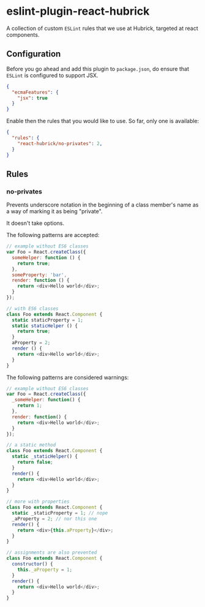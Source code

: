 # eslint-plugin-react-hubrick

A collection of custom `ESLint` rules that we use at Hubrick, targeted at react components.


## Configuration

Before you go ahead and add this plugin to `package.json`, do ensure that `ESLint` is configured to support JSX.

```json
{
  "ecmaFeatures": {
    "jsx": true
  }
}
```

Enable then the rules that you would like to use. So far, only one is available:
```json
{
  "rules": {
    "react-hubrick/no-privates": 2,
  }
}
```

## Rules

### no-privates

Prevents underscore notation in the beginning of a class member's name as a way
of marking it as being "private".

It doesn't take options.

The following patterns are accepted:
```js
// example without ES6 classes
var Foo = React.createClass({
  someHelper: function () {
    return true;
  },
  someProperty: 'bar',
  render: function () {
    return <div>Hello world</div>;
  }
});

// with ES6 classes
class Foo extends React.Component {
  static staticProperty = 1;
  static staticHelper () {
    return true;
  }
  aProperty = 2;
  render () {
    return <div>Hello world</div>;
  }
}
```

The following patterns are considered warnings:
```js
// example without ES6 classes
var Foo = React.createClass({
  _someHelper: function() {
    return 1;
  },
  render: function() {
    return <div>Hello world</div>;
  }
});

// a static method
class Foo extends React.Component {
  static _staticHelper() {
    return false;
  }
  render() {
    return <div>Hello world</div>;
  }
}

// more with properties
class Foo extends React.Component {
  static _staticProperty = 1; // nope
  _aProperty = 2; // nor this one
  render() {
    return <div>{this.aProperty}</div>;
  }
}

// assignments are also prevented
class Foo extends React.Component {
  constructor() {
    this._aProperty = 1;
  }
  render() {
    return <div>Hello world</div>;
  }
}
```
